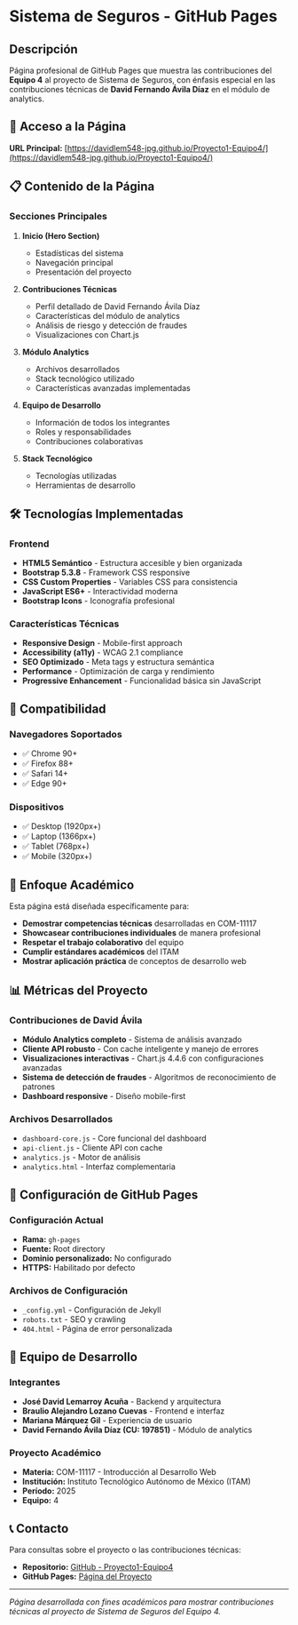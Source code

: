 # Sistema de Seguros - GitHub Pages

## Descripción

Página profesional de GitHub Pages que muestra las contribuciones del **Equipo 4** al proyecto de Sistema de Seguros, con énfasis especial en las contribuciones técnicas de **David Fernando Ávila Díaz** en el módulo de analytics.

## 🚀 Acceso a la Página

**URL Principal:** [https://davidlem548-jpg.github.io/Proyecto1-Equipo4/](https://davidlem548-jpg.github.io/Proyecto1-Equipo4/)

## 📋 Contenido de la Página

### Secciones Principales

1. **Inicio (Hero Section)**
   - Estadísticas del sistema
   - Navegación principal
   - Presentación del proyecto

2. **Contribuciones Técnicas**
   - Perfil detallado de David Fernando Ávila Díaz
   - Características del módulo de analytics
   - Análisis de riesgo y detección de fraudes
   - Visualizaciones con Chart.js

3. **Módulo Analytics**
   - Archivos desarrollados
   - Stack tecnológico utilizado
   - Características avanzadas implementadas

4. **Equipo de Desarrollo**
   - Información de todos los integrantes
   - Roles y responsabilidades
   - Contribuciones colaborativas

5. **Stack Tecnológico**
   - Tecnologías utilizadas
   - Herramientas de desarrollo

## 🛠️ Tecnologías Implementadas

### Frontend
- **HTML5 Semántico** - Estructura accesible y bien organizada
- **Bootstrap 5.3.8** - Framework CSS responsive
- **CSS Custom Properties** - Variables CSS para consistencia
- **JavaScript ES6+** - Interactividad moderna
- **Bootstrap Icons** - Iconografía profesional

### Características Técnicas
- **Responsive Design** - Mobile-first approach
- **Accessibility (a11y)** - WCAG 2.1 compliance
- **SEO Optimizado** - Meta tags y estructura semántica
- **Performance** - Optimización de carga y rendimiento
- **Progressive Enhancement** - Funcionalidad básica sin JavaScript

## 📱 Compatibilidad

### Navegadores Soportados
- ✅ Chrome 90+
- ✅ Firefox 88+
- ✅ Safari 14+
- ✅ Edge 90+

### Dispositivos
- ✅ Desktop (1920px+)
- ✅ Laptop (1366px+)
- ✅ Tablet (768px+)
- ✅ Mobile (320px+)

## 🎯 Enfoque Académico

Esta página está diseñada específicamente para:

- **Demostrar competencias técnicas** desarrolladas en COM-11117
- **Showcasear contribuciones individuales** de manera profesional
- **Respetar el trabajo colaborativo** del equipo
- **Cumplir estándares académicos** del ITAM
- **Mostrar aplicación práctica** de conceptos de desarrollo web

## 📊 Métricas del Proyecto

### Contribuciones de David Ávila
- **Módulo Analytics completo** - Sistema de análisis avanzado
- **Cliente API robusto** - Con cache inteligente y manejo de errores
- **Visualizaciones interactivas** - Chart.js 4.4.6 con configuraciones avanzadas
- **Sistema de detección de fraudes** - Algoritmos de reconocimiento de patrones
- **Dashboard responsive** - Diseño mobile-first

### Archivos Desarrollados
- `dashboard-core.js` - Core funcional del dashboard
- `api-client.js` - Cliente API con cache
- `analytics.js` - Motor de análisis
- `analytics.html` - Interfaz complementaria

## 🔧 Configuración de GitHub Pages

### Configuración Actual
- **Rama:** `gh-pages`
- **Fuente:** Root directory
- **Dominio personalizado:** No configurado
- **HTTPS:** Habilitado por defecto

### Archivos de Configuración
- `_config.yml` - Configuración de Jekyll
- `robots.txt` - SEO y crawling
- `404.html` - Página de error personalizada

## 👥 Equipo de Desarrollo

### Integrantes
- **José David Lemarroy Acuña** - Backend y arquitectura
- **Braulio Alejandro Lozano Cuevas** - Frontend e interfaz
- **Mariana Márquez Gil** - Experiencia de usuario
- **David Fernando Ávila Díaz (CU: 197851)** - Módulo de analytics

### Proyecto Académico
- **Materia:** COM-11117 - Introducción al Desarrollo Web
- **Institución:** Instituto Tecnológico Autónomo de México (ITAM)
- **Período:** 2025
- **Equipo:** 4

## 📞 Contacto

Para consultas sobre el proyecto o las contribuciones técnicas:
- **Repositorio:** [GitHub - Proyecto1-Equipo4](https://github.com/davidlem548-jpg/Proyecto1-Equipo4)
- **GitHub Pages:** [Página del Proyecto](https://davidlem548-jpg.github.io/Proyecto1-Equipo4/)

---

*Página desarrollada con fines académicos para mostrar contribuciones técnicas al proyecto de Sistema de Seguros del Equipo 4.*